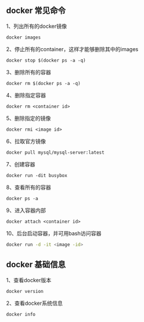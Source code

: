 ## docker 常见命令

1、列出所有的docker镜像

````shell
docker images
````

2、停止所有的container，这样才能够删除其中的images

````shell
docker stop $(docker ps -a -q)
````

3、删除所有的容器

````shell
docker rm $(docker ps -a -q)
````

4、删除指定容器

````shell
docker rm <container id>
````

5、删除指定的镜像

````shell
docker rmi <image id>
````

6、拉取官方镜像

````shell
docker pull mysql/mysql-server:latest
````

7、创建容器

````shell
docker run -dit busybox
````

8、查看所有的容器

````shell
docker ps -a
````

9、进入容器内部

````shell
docker attach <container id>
````

10、后台启动容器，并可用bash访问容器

````bash
docker run -d -it <image -id>
````

## docker 基础信息

1、查看docker版本

````bash
docker version
````

2、查看docker系统信息

````bash
docker info
````


